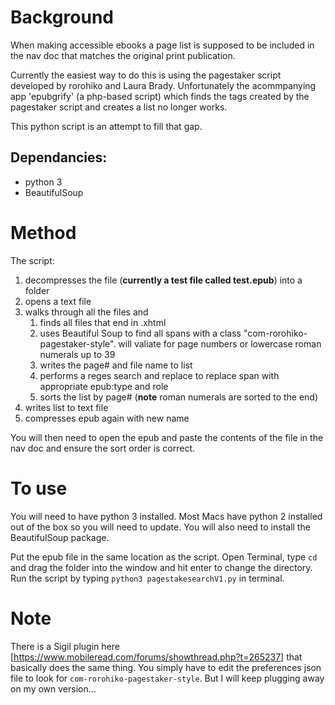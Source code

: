 # Background
When making accessible ebooks a page list is supposed to be included in the nav doc that matches the original print publication.

Currently the easiest way to do this is using the pagestaker script developed by rorohiko and Laura Brady. Unfortunately the acommpanying app 'epubgrify' (a php-based script) which finds the tags created by the pagestaker script and creates a list no longer works.

This python script is an attempt to fill that gap.

## Dependancies:
- python 3
- BeautifulSoup


# Method
The script: 
1. decompresses the file (**currently a test file called test.epub**) into a folder
2. opens a text file
1. walks through all the files and
    1. finds all files that end in .xhtml
    2. uses Beautiful Soup to find all spans with a class "com-rorohiko-pagestaker-style". will valiate for page numbers or lowercase roman numerals up to 39
    1. writes the page# and file name to list
    1. performs a reges search and replace to replace span with appropriate epub:type and role
    1. sorts the list by page# (**note** roman numerals are sorted to the end)
1. writes list to text file
1. compresses epub again with new name

  You will then need to open the epub and paste the contents of the file in the nav doc and ensure the sort order is correct.

# To use
You will need to have python 3 installed. Most Macs have python 2 installed out of the box so you will need to update. You will also need to install the BeautifulSoup package.

Put the epub file in the same location as the script. Open Terminal, type `cd ` and drag the folder into the window and hit enter to change the directory. Run the script by typing `python3 pagestakesearchV1.py` in terminal. 

# Note
There is a Sigil plugin here [https://www.mobileread.com/forums/showthread.php?t=265237] that basically does the same thing. You simply have to edit the preferences json file to look for `com-rorohiko-pagestaker-style`. But I will keep plugging away on my own version...